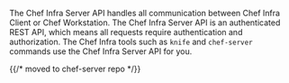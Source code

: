 The Chef Infra Server API handles all communication between Chef Infra Client or Chef Workstation. The Chef Infra Server API is an authenticated REST API, which means all requests require authentication and authorization. The Chef Infra tools such as `knife` and `chef-server` commands use the Chef Infra Server API for you.

{{/* moved to chef-server repo */}}

